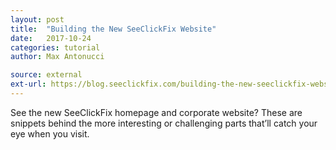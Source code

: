 ```yaml
---
layout: post
title:  "Building the New SeeClickFix Website"
date:   2017-10-24
categories: tutorial
author: Max Antonucci

source: external
ext-url: https://blog.seeclickfix.com/building-the-new-seeclickfix-website-1b6795d8f0c4
---
```


See the new SeeClickFix homepage and corporate website? These are snippets behind the more interesting or challenging parts that’ll catch your eye when you visit.
        